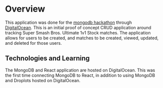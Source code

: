 # Overview
This application was done for the [mongodb hackathon](https://www.digitalocean.com/mongodb-hackathon/) through [DigitalOcean](https://www.digitalocean.com/). This is an initial proof of concept CRUD application around tracking Super Smash Bros. Ultimate 1v1 Stock matches. The application allows for users to be created, and matches to be created, viewed, updated, and deleted for those users.

## Technologies and Learning
The MongoDB and React application are hosted on DigitalOcean. This was the first time connecting MongoDB to React, in addition to using MongoDB and Droplots hosted on DigitalOcean. 